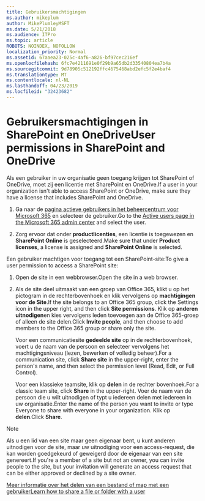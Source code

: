 ```yaml
---
title: Gebruikersmachtigingen
ms.author: mikeplum
author: MikePlumleyMSFT
ms.date: 5/21/2018
ms.audience: ITPro
ms.topic: article
ROBOTS: NOINDEX, NOFOLLOW
localization_priority: Normal
ms.assetid: 67aaea23-025c-4af6-a826-bf97cec216ef
ms.openlocfilehash: 6fc7e4211691e0f29b9a65db2d33540804ea7b4a
ms.sourcegitcommit: 9d78905c512192ffc4675468abd2efc5f2e4baf4
ms.translationtype: MT
ms.contentlocale: nl-NL
ms.lasthandoff: 04/23/2019
ms.locfileid: "32423682"
---
```

# <a name="user-permissions-in-sharepoint-and-onedrive"></a><span data-ttu-id="ecf20-102">Gebruikersmachtigingen in SharePoint en OneDrive</span><span class="sxs-lookup"><span data-stu-id="ecf20-102">User permissions in SharePoint and OneDrive</span></span>

<span data-ttu-id="ecf20-103">Als een gebruiker in uw organisatie geen toegang krijgen tot SharePoint of OneDrive, moet zij een licentie met SharePoint en OneDrive.</span><span class="sxs-lookup"><span data-stu-id="ecf20-103">If a user in your organization isn't able to access SharePoint or OneDrive, make sure they have a license that includes SharePoint and OneDrive.</span></span> 
  
1. <span data-ttu-id="ecf20-104">Ga naar de [pagina actieve gebruikers in het beheercentrum voor Microsoft 365](https://portal.office.com/adminportal/home#/users) en selecteer de gebruiker.</span><span class="sxs-lookup"><span data-stu-id="ecf20-104">Go to the [Active users page in the Microsoft 365 admin center](https://portal.office.com/adminportal/home#/users) and select the user.</span></span> 
    
2. <span data-ttu-id="ecf20-105">Zorg ervoor dat onder **productlicenties**, een licentie is toegewezen en **SharePoint Online** is geselecteerd.</span><span class="sxs-lookup"><span data-stu-id="ecf20-105">Make sure that under **Product licenses**, a license is assigned and **SharePoint Online** is selected.</span></span> 
    
 <span data-ttu-id="ecf20-106">Een gebruiker machtigen voor toegang tot een SharePoint-site:</span><span class="sxs-lookup"><span data-stu-id="ecf20-106">To give a user permission to access a SharePoint site:</span></span> 
  
1. <span data-ttu-id="ecf20-107">Open de site in een webbrowser.</span><span class="sxs-lookup"><span data-stu-id="ecf20-107">Open the site in a web browser.</span></span>
    
2. <span data-ttu-id="ecf20-108">Als de site deel uitmaakt van een groep van Office 365, klikt u op het pictogram in de rechterbovenhoek en klik vervolgens op **machtigingen voor de Site**.</span><span class="sxs-lookup"><span data-stu-id="ecf20-108">If the site belongs to an Office 365 group, click the Settings icon in the upper right, and then click **Site permissions**.</span></span> <span data-ttu-id="ecf20-109">Klik op **anderen uitnodigen**en kies vervolgens leden toevoegen aan de Office 365-groep of alleen de site delen.</span><span class="sxs-lookup"><span data-stu-id="ecf20-109">Click **Invite people**, and then choose to add members to the Office 365 group or share only the site.</span></span> 
    
    <span data-ttu-id="ecf20-110">Voor een communicatiesite **gedeelde site** op in de rechterbovenhoek, voert u de naam van de persoon en selecteer vervolgens het machtigingsniveau (lezen, bewerken of volledig beheer).</span><span class="sxs-lookup"><span data-stu-id="ecf20-110">For a communication site, click **Share site** in the upper-right, enter the person's name, and then select the permission level (Read, Edit, or Full Control).</span></span> 
    
    <span data-ttu-id="ecf20-111">Voor een klassieke teamsite, klik op **delen** in de rechter bovenhoek.</span><span class="sxs-lookup"><span data-stu-id="ecf20-111">For a classic team site, click **Share** in the upper-right.</span></span> <span data-ttu-id="ecf20-112">Voer de naam van de persoon die u wilt uitnodigen of typt u iedereen delen met iedereen in uw organisatie.</span><span class="sxs-lookup"><span data-stu-id="ecf20-112">Enter the name of the person you want to invite or type Everyone to share with everyone in your organization.</span></span> <span data-ttu-id="ecf20-113">Klik op **delen**.</span><span class="sxs-lookup"><span data-stu-id="ecf20-113">Click **Share**.</span></span>
    
> [!NOTE]
> <span data-ttu-id="ecf20-114">Als u een lid van een site maar geen eigenaar bent, u kunt anderen uitnodigen voor de site, maar uw uitnodiging voor een access-request, die kan worden goedgekeurd of geweigerd door de eigenaar van een site genereert.</span><span class="sxs-lookup"><span data-stu-id="ecf20-114">If you're a member of a site but not an owner, you can invite people to the site, but your invitation will generate an access request that can be either approved or declined by a site owner.</span></span> 
  
[<span data-ttu-id="ecf20-115">Meer informatie over het delen van een bestand of map met een gebruiker</span><span class="sxs-lookup"><span data-stu-id="ecf20-115">Learn how to share a file or folder with a user</span></span>](https://go.microsoft.com/fwlink/?linkid=533408)
  

